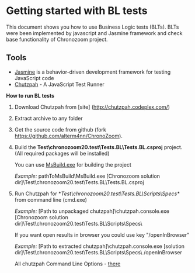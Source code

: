 # Getting started with BL tests #
This document shows you how to use Business Logic tests (BLTs).
BLTs were been implemented by javascript and Jasmine framework and check base functionality of Chronozoom project.

## Tools ##
- [Jasmine](http://pivotal.github.io/jasmine/) is a behavior-driven development framework for testing JavaScript code
- [Chutzpah](http://chutzpah.codeplex.com/) - A JavaScript Test Runner 

**How to run BL tests**

1. Download Chutzpah from [site] (http://chutzpah.codeplex.com/)
2. Extract archive to any folder
3. Get the source code from github (fork https://github.com/alterm4nn/ChronoZoom).
4. Build the **Test\chronozoom20.test\Tests.BL\Tests.BL.csproj** project.(All required packages will be installed)

	You can use [MsBuild.exe](http://msdn.microsoft.com/en-us/library/vstudio/ms164311.aspx) for building the project
	
	*Example:* 
	pathToMsBuild\MsBuild.exe [Chronozoom solution dir]\Test\chronozoom20.test\Tests.BL\Tests.BL.csproj

5. Run Chutzpah  for **Test\chronozoom20.test\Tests.BL\Scripts\Specs\** from command line (cmd.exe)
	
	*Example:*
	[Path to unpackaged chutzpah]\chutzpah.console.exe  [Chronozoom solution dir]\Test\chronozoom20.test\Tests.BL\Scripts\Specs\
	
	If you want open results in browser you could use key "/openInBrowser"
	
	*Example:*
	[Path to extracted chutzpah]\chutzpah.console.exe  [solution dir]\Test\chronozoom20.test\Tests.BL\Scripts\Specs\ /openInBrowser
	
	All chutzpah Command Line Options - [there](http://chutzpah.codeplex.com/wikipage?title=Command%20Line%20Options&referringTitle=Documentation)
